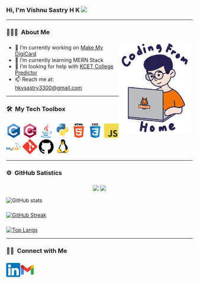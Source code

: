 ### Hi, I'm Vishnu Sastry H K <img src="https://raw.githubusercontent.com/MartinHeinz/MartinHeinz/master/wave.gif" width="30px"> <hr />

### 👨🏻‍💻 &nbsp;About Me

<img src="/giphy.gif" width="200px" align="right"> 
<p align="left">
 
###
- 🔭 I’m currently working on <a href="https://github.com/VishnuSastryHK/MakeMyDigiCard">Make My DigiCard</a>
- 🌱 I’m currently learning MERN Stack
- 🤔 I’m looking for help with <a href="https://github.com/VishnuSastryHK/KCETCollegePredictor">KCET College Predictor</a>
- 📫 Reach me at:  <a href="mailto: hkvsastry3300@gmail.com" target="_blank">hkvsastry3300@gmail.com</a>
<!-- 
- 🔭 I’m currently working on .
- 🌱 I’m currently learning ...
- 👯 I’m looking to collaborate on ...
- 🤔 I’m looking for help with ...
- 💬 Ask me about ...
- 📫 How to reach me: ...
- 😄 Pronouns: ...
- ⚡ Fun fact: ...
--->

<hr />

### 🛠 &nbsp;My Tech Toolbox

###


<code><img src="https://github.com/VishnuSastryHK/VishnuSastryHK/blob/master/Desktop/images/c-original.svg" alt="C" width="40" height="40"/></code>
<code><img src="https://github.com/VishnuSastryHK/VishnuSastryHK/blob/master/Desktop/images/cplusplus-original.svg" alt="C++" width="40" height="40"/></code> 
<code><img src="https://github.com/VishnuSastryHK/VishnuSastryHK/blob/master/Desktop/images/java-original.svg" alt="Java" width="40" height="40"/></code> 
 <code><img src="https://github.com/VishnuSastryHK/VishnuSastryHK/blob/master/Desktop/images/python-original.svg" alt="python" width="40" height="40"/></code> 
<code><img src="https://github.com/VishnuSastryHK/VishnuSastryHK/blob/master/Desktop/images/html5-original-wordmark.svg" alt="html5" height="40"/></code> 
<code><img src="https://github.com/VishnuSastryHK/VishnuSastryHK/blob/master/Desktop/images/css3-original-wordmark.svg" alt="css3" height="40"/></code> 
<code><img src="https://github.com/VishnuSastryHK/VishnuSastryHK/blob/master/Desktop/images/javascript-original.svg" alt="JavaScript" width="40" height="40"/></code> 
<code><img src="https://github.com/VishnuSastryHK/VishnuSastryHK/blob/master/Desktop/images/mysql-original-wordmark.svg" alt="mysql" width="40" height="40"/></code>
<code><img src="https://github.com/VishnuSastryHK/VishnuSastryHK/blob/master/Desktop/images/git-scm-icon.svg" alt="git" width="40" height="40"/></code> 
<code><img src="https://github.com/VishnuSastryHK/VishnuSastryHK/blob/master/Desktop/images/github.svg" alt="github" width="40" height="40"/></code> 
<code><img src="https://github.com/VishnuSastryHK/VishnuSastryHK/blob/master/Desktop/images/linux-original.svg" alt="Linux" width="40" height="40"/></code>
</p>

<hr />

### ⚙️ &nbsp;GitHub Satistics
###

<p align="center">
  <img height="160em" src="https://github-readme-stats-eight-theta.vercel.app/api?username=VishnuSastryHK&show_icons=true&theme=default&include_all_commits=true&count_private=true"/>
  <img height="160em" src="https://github-readme-stats-eight-theta.vercel.app/api/top-langs/?username=VishnuSastryHK&layout=compact&langs_count=8&theme=default"/>
</p>

![GitHub stats](https://github-readme-stats.vercel.app/api?username=VishnuSastryHK&show_icons=true&theme=radical)

###
[![GitHub Streak](https://github-readme-streak-stats.herokuapp.com/?user=VishnuSastryHK&theme=dark)](https://git.io/streak-stats)
###

<!--[![My GitHub Language Stats](https://github-readme-stats.vercel.app/api/top-langs/?username=VishnuSastryHK&langs_count=5&theme=tokyonight)]()
-->
[![Top Langs](https://github-readme-stats.vercel.app/api/top-langs/?username=VishnuSastryHK&layout=compact)](https://github.com/anuraghazra/github-readme-stats)

<hr/>



### 🤝🏻 &nbsp;Connect with Me
###

<a href="https://www.linkedin.com/in/vishnu-sastry-h-k-52b219190/" target="_blank"><img src="/linkedin.png" align="left" height="38" width="38" ></a>
<a href="mailto: hkvsastry3300@gmail.com" target="_blank"><img src="/gmail.png" align="left" height="38" width="38" ></a>
<!--! ![GitHub Logo](/linkedin.png)[Linkedin](https://www.linkedin.com/in/vishnu-sastry-h-k-52b219190/)
<!--
**VishnuSastryHK/VishnuSastryHK** is a ✨ _special_ ✨ repository because its `README.md` (this file) appears on your GitHub profile.

Here are some ideas to get you started:


-->
